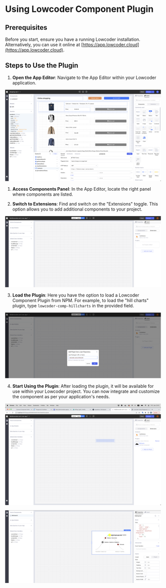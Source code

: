 # Using Lowcoder Component Plugin

## Prerequisites
Before you start, ensure you have a running Lowcoder installation. Alternatively, you can use it online at [https://app.lowcoder.cloud](https://app.lowcoder.cloud).

## Steps to Use the Plugin
1. **Open the App Editor**: Navigate to the App Editor within your Lowcoder application.

<p align="center">
  <img src="https://raw.githubusercontent.com/lowcoder-org/lowcoder-media-assets/main/images/App%20Editor%20%7C%20Main%20Screeen%20clean.png" alt="Lowcoder App Editor">
</p>

1. **Access Components Panel**: In the App Editor, locate the right panel where components are listed.

2. **Switch to Extensions**: Find and switch on the "Extensions" toggle. This option allows you to add additional components to your project.

<p align="center">
  <img src="https://raw.githubusercontent.com/lowcoder-org/lowcoder-media-assets/main/images/App%20Editor%20%7C%20Import%20Component%20Plugin%201.png" alt="Lowcoder App Editor">
</p>

3. **Load the Plugin**: Here you have the option to load a Lowcoder Component Plugin from NPM. For example, to load the "hill charts" plugin, type `lowcoder-comp-hillcharts` in the provided field.

<p align="center">
  <img src="https://raw.githubusercontent.com/lowcoder-org/lowcoder-media-assets/main/images/App%20Editor%20%7C%20Import%20Component%20Plugin%202.png" alt="Lowcoder App Editor">
</p>

4. **Start Using the Plugin**: After loading the plugin, it will be available for use within your Lowcoder project. You can now integrate and customize the component as per your application's needs.

<p align="center">
  <img src="https://raw.githubusercontent.com/lowcoder-org/lowcoder-media-assets/main/images/App%20Editor%20%7C%20Import%20Component%20Plugin%203.png" alt="Lowcoder App Editor">
</p>

<p align="center">
  <img src="https://raw.githubusercontent.com/lowcoder-org/lowcoder-media-assets/main/images/App%20Editor%20%7C%20Import%20Component%20Plugin%204.png" alt="Lowcoder App Editor">
</p>